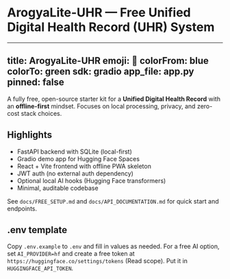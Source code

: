 # ArogyaLite-UHR — Free Unified Digital Health Record (UHR) System

---
title: ArogyaLite-UHR
emoji: 🏥
colorFrom: blue
colorTo: green
sdk: gradio
app_file: app.py
pinned: false
---

A fully free, open-source starter kit for a **Unified Digital Health Record** with an **offline-first** mindset.
Focuses on local processing, privacy, and zero-cost stack choices.

## Highlights
- FastAPI backend with SQLite (local-first)
- Gradio demo app for Hugging Face Spaces
- React + Vite frontend with offline PWA skeleton
- JWT auth (no external auth dependency)
- Optional local AI hooks (Hugging Face transformers)
- Minimal, auditable codebase

See `docs/FREE_SETUP.md` and `docs/API_DOCUMENTATION.md` for quick start and endpoints.

## .env template
Copy `.env.example` to `.env` and fill in values as needed. For a free AI option, set `AI_PROVIDER=hf` and create a free token at `https://huggingface.co/settings/tokens` (Read scope). Put it in `HUGGINGFACE_API_TOKEN`.
